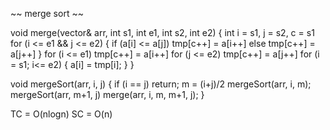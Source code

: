~~ merge sort ~~

void merge(vector<int>& arr, int s1, int e1, int s2, int e2) {
    int i = s1, j = s2, c = s1
    for (i <= e1 && j <= e2) {
        if (a[i] <= a[j]) tmp[c++] = a[i++]
        else tmp[c++] = a[j++]
    }
    for (i <= e1) tmp[c++] = a[i++]
    for (j <= e2) tmp[c++] = a[j++]
    for (i = s1; i<= e2) {
        a[i] = tmp[i];
    }
}

void mergeSort(arr, i, j) {
    if (i == j) return;
    m = (i+j)/2
    mergeSort(arr, i, m);
    mergeSort(arr, m+1, j)
    merge(arr, i, m, m+1, j);
}

TC = O(nlogn)
SC = O(n)
